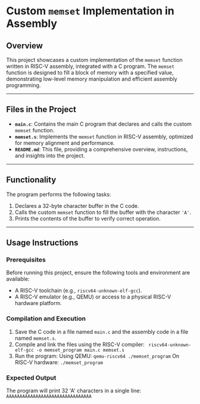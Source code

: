 # Custom `memset` Implementation in Assembly

## **Overview**
This project showcases a custom implementation of the `memset` function written in RISC-V assembly, integrated with a C program. The `memset` function is designed to fill a block of memory with a specified value, demonstrating low-level memory manipulation and efficient assembly programming.

---

## **Files in the Project**
- **`main.c`**: Contains the main C program that declares and calls the custom `memset` function.
- **`memset.s`**: Implements the `memset` function in RISC-V assembly, optimized for memory alignment and performance.
- **`README.md`**: This file, providing a comprehensive overview, instructions, and insights into the project.

---

## **Functionality**
The program performs the following tasks:
1. Declares a 32-byte character buffer in the C code.
2. Calls the custom `memset` function to fill the buffer with the character `'A'`.
3. Prints the contents of the buffer to verify correct operation.

---

## **Usage Instructions**

### **Prerequisites**
Before running this project, ensure the following tools and environment are available:
- A RISC-V toolchain (e.g., `riscv64-unknown-elf-gcc`).
- A RISC-V emulator (e.g., QEMU) or access to a physical RISC-V hardware platform.

### **Compilation and Execution**
1. Save the C code in a file named `main.c` and the assembly code in a file named `memset.s`.
2. Compile and link the files using the RISC-V compiler:
   ` riscv64-unknown-elf-gcc -o memset_program main.c memset.s`
3. Run the program:
Using QEMU:
`qemu-riscv64 ./memset_program`
On RISC-V hardware:
`./memset_program`
### **Expected Output**
The program will print 32 'A' characters in a single line:
`AAAAAAAAAAAAAAAAAAAAAAAAAAAAAAAA`

